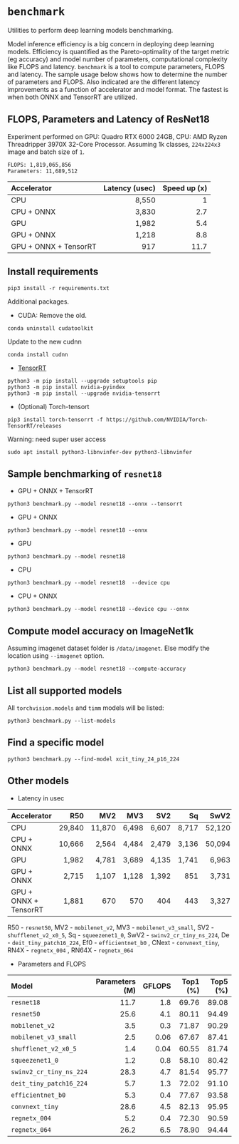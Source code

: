 # `benchmark`
Utilities to perform deep learning models benchmarking.

Model inference efficiency is a big concern in deploying deep learning models. Efficiency is quantified as the Pareto-optimality of the target metric (eg accuracy) and model number of parameters, computational complexity like FLOPS and latency. `benchmark` is a tool to compute parameters, FLOPS and latency. The sample usage below shows how to determine the number of parameters and FLOPS. Also indicated are the different latency improvements as a function of accelerator and model format. The fastest is when both ONNX and TensorRT are utilized.

## FLOPS, Parameters and Latency of ResNet18

Experiment performed on GPU: Quadro RTX 6000 24GB, CPU: AMD Ryzen Threadripper 3970X 32-Core Processor. Assuming 1k classes, `224x224x3` image and batch size of `1`.
```
FLOPS: 1,819,065,856
Parameters: 11,689,512
```

| **Accelerator** | **Latency (usec)** | Speed up (x) |
| :--- | ---: | --: |
| CPU | 8,550 | 1 |
| CPU + ONNX | 3,830 | 2.7 |
| GPU | 1,982 | 5.4 |
| GPU + ONNX | 1,218 | 8.8 |
| GPU + ONNX + TensorRT | 917 | 11.7 |


## Install requirements
```
pip3 install -r requirements.txt
```

Additional packages.

- CUDA:
Remove the old.
```
conda uninstall cudatoolkit
```
Update to the new cudnn
```
conda install cudnn
```

- [TensorRT](https://docs.nvidia.com/deeplearning/tensorrt/install-guide/index.html#installing-pip)
```
python3 -m pip install --upgrade setuptools pip
python3 -m pip install nvidia-pyindex
python3 -m pip install --upgrade nvidia-tensorrt
```

- (Optional) Torch-tensort
```
pip3 install torch-tensorrt -f https://github.com/NVIDIA/Torch-TensorRT/releases
```
Warning: need super user access
```
sudo apt install python3-libnvinfer-dev python3-libnvinfer 
```

## Sample benchmarking of `resnet18`

- GPU + ONNX + TensorRT
```
python3 benchmark.py --model resnet18 --onnx --tensorrt
```

- GPU + ONNX
```
python3 benchmark.py --model resnet18 --onnx
```

- GPU 
```
python3 benchmark.py --model resnet18 
```

- CPU 
```
python3 benchmark.py --model resnet18  --device cpu
```

- CPU + ONNX
```
python3 benchmark.py --model resnet18 --device cpu --onnx
```

## Compute model accuracy on ImageNet1k
Assuming imagenet dataset folder is `/data/imagenet`. Else modify the location using `--imagenet` option.

```
python3 benchmark.py --model resnet18 --compute-accuracy
```

## List all supported models
All `torchvision.models` and `timm` models will be listed:

```
python3 benchmark.py --list-models
```

## Find a specific model

```
python3 benchmark.py --find-model xcit_tiny_24_p16_224
```

## Other models 
- Latency in usec

| **Accelerator** | **R50** | **MV2** | **MV3** | **SV2** | **Sq** | **SwV2** | **De** | **Ef0** | **CNext** | **RN4X** | **RN64X** |
| :--- | ---: | --: | ---: | --: | ---: | --: | --: | --: | --: | --: | --: |
| CPU | 29,840 | 11,870 | 6,498 | 6,607 | 8,717 | 52,120 | 14,952 | 14,089 | 33,182 | 11,068 | 41,301 | 
| CPU + ONNX | 10,666 | 2,564 | 4,484 | 2,479 | 3,136 | 50,094  | 10,484 | 8,356 | 28,055 | 1,990 | 14,358 |
| GPU | 1,982 | 4,781 | 3,689 |  4,135 | 1,741 | 6,963 | 3,526 | 5,817| 3,588 | 5,886 | 6,050 |
| GPU + ONNX | 2,715 | 1,107 | 1,128 | 1,392 | 851 | 3,731 | 1,650 | 2,175 | 2,789 | 1,525| 3,280 |
| GPU + ONNX + TensorRT | 1,881 | 670 | 570 | 404 | 443 | 3,327 | 1,170 | 1,250 | 2,630 | 1,137| 2,283 |

R50 - `resnet50`, MV2 - `mobilenet_v2`, MV3 - `mobilenet_v3_small`, SV2 - `shufflenet_v2_x0_5`, Sq - `squeezenet1_0`, SwV2 - `swinv2_cr_tiny_ns_224`, De - `deit_tiny_patch16_224`, Ef0 - `efficientnet_b0` , CNext - `convnext_tiny`, RN4X - `regnetx_004` , RN64X - `regnetx_064`

- Parameters and FLOPS

| **Model** | **Parameters (M)** | **GFLOPS** | **Top1 (%)** | **Top5 (%)** |
| :--- | ---: | --: | --: |  --: |
| `resnet18` | 11.7 | 1.8 | 69.76 | 89.08 | 
| `resnet50` | 25.6 | 4.1 | 80.11 | 94.49 | 
| `mobilenet_v2` | 3.5 | 0.3 | 71.87 | 90.29  |
| `mobilenet_v3_small` | 2.5 | 0.06 | 67.67 | 87.41 |
| `shufflenet_v2_x0_5` | 1.4 | 0.04 | 60.55 | 81.74 |
| `squeezenet1_0` | 1.2 | 0.8 | 58.10  | 80.42 |
| `swinv2_cr_tiny_ns_224` | 28.3 | 4.7 | 81.54 | 95.77 |
| `deit_tiny_patch16_224` | 5.7 | 1.3  |  72.02 | 91.10 |
| `efficientnet_b0` | 5.3 | 0.4 | 77.67 |  93.58 |
| `convnext_tiny` | 28.6 | 4.5 | 82.13 | 95.95 |
| `regnetx_004` | 5.2 | 0.4 | 72.30 | 90.59 |
| `regnetx_064` | 26.2 | 6.5 | 78.90 | 94.44 |



